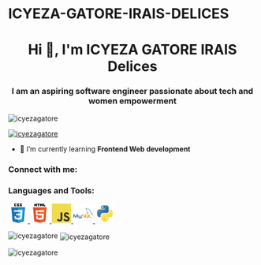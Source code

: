 # ICYEZA-GATORE-IRAIS-DELICES

<h1 align="center">Hi 👋, I'm ICYEZA GATORE IRAIS Delices</h1>
<h3 align="center">I am an aspiring software engineer passionate about tech and women empowerment</h3>

<p align="left"> <img src="https://komarev.com/ghpvc/?username=icyezagatore&label=Profile%20views&color=0e75b6&style=flat" alt="icyezagatore" /> </p>

<p align="left"> <a href="https://github.com/ryo-ma/github-profile-trophy"><img src="https://github-profile-trophy.vercel.app/?username=icyezagatore" alt="icyezagatore" /></a> </p>

- 🌱 I’m currently learning **Frontend Web development**

<h3 align="left">Connect with me:</h3>
<p align="left">
</p>

<h3 align="left">Languages and Tools:</h3>
<p align="left"> <a href="https://www.w3schools.com/css/" target="_blank" rel="noreferrer"> <img src="https://raw.githubusercontent.com/devicons/devicon/master/icons/css3/css3-original-wordmark.svg" alt="css3" width="40" height="40"/> </a> <a href="https://www.w3.org/html/" target="_blank" rel="noreferrer"> <img src="https://raw.githubusercontent.com/devicons/devicon/master/icons/html5/html5-original-wordmark.svg" alt="html5" width="40" height="40"/> </a> <a href="https://developer.mozilla.org/en-US/docs/Web/JavaScript" target="_blank" rel="noreferrer"> <img src="https://raw.githubusercontent.com/devicons/devicon/master/icons/javascript/javascript-original.svg" alt="javascript" width="40" height="40"/> </a> <a href="https://www.mysql.com/" target="_blank" rel="noreferrer"> <img src="https://raw.githubusercontent.com/devicons/devicon/master/icons/mysql/mysql-original-wordmark.svg" alt="mysql" width="40" height="40"/> </a> <a href="https://www.python.org" target="_blank" rel="noreferrer"> <img src="https://raw.githubusercontent.com/devicons/devicon/master/icons/python/python-original.svg" alt="python" width="40" height="40"/> </a> </p>

<p><img align="left" src="https://github-readme-stats.vercel.app/api/top-langs?username=icyezagatore&show_icons=true&locale=en&layout=compact" alt="icyezagatore" /></p>

<p>&nbsp;<img align="center" src="https://github-readme-stats.vercel.app/api?username=icyezagatore&show_icons=true&locale=en" alt="icyezagatore" /></p>

<p><img align="center" src="https://github-readme-streak-stats.herokuapp.com/?user=icyezagatore&" alt="icyezagatore" /></p>
